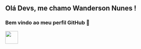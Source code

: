 ## Olá Devs, me chamo Wanderson Nunes ! 
### Bem vindo ao meu perfil GitHub 👋

<img src="https://cdn.jsdelivr.net/gh/devicons/devicon/icons/git/git-original.svg" width="40" height="40"/>

